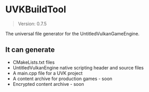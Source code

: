 # UVKBuildTool
> Version: 0.7.5

The universal file generator for the UntitledVulkanGameEngine.
## It can generate
- CMakeLists.txt files
- UntitledVulkanEngine native scripting header and source files
- A main.cpp file for a UVK project
- A content archive for production games - soon
- Encrypted content archive - soon 
